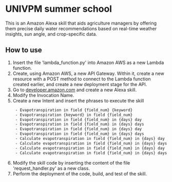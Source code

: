 # UNIVPM summer school
This is an Amazon Alexa skill that aids agriculture managers by offering them precise daily water recommendations based on real-time weather insights, sun angle, and crop-specific data.

## How to use
1. Insert the file 'lambda_function.py' into Amazon AWS as a new Lambda function.
2. Create, using Amazon AWS, a new API Gateway. Within it, create a new resource with a POST method to connect to the Lambda function created earlier, and create a new deployment stage for the API.
3. Go to [developer.amazon.com](https://developer.amazon.com/) and create a new Alexa skill.
  1. Modify the Invocation Name.
  2. Create a new Intent and insert the phrases to execute the skill
     ```sh
      - Evapotranspiration in field {field_num} {keyword}
      - Evapotranspiration {keyword} in field {field_num}
      - Evapotranspiration in field {field_num} in {days} day
      - Evapotranspiration in field {field_num} in {days} days
      - Evapotranspiration in field {field_num} in {days} day
      - Evapotranspiration in field {field_num} in {days} days
      - Calculate evapotranspiration in field {field_num} in {days} day
      - Calculate evapotranspiration in field {field_num} in {days} days
      - Calculate evapotranspiration in field {field_num} in {days} day
      - Calculate evapotranspiration in field {field_num} in {days} days
      ```
   3. Modify the skill code by inserting the content of the file 'request_handler.py' as a new class.
5. Perform the deployment of the code, build, and test of the skill.